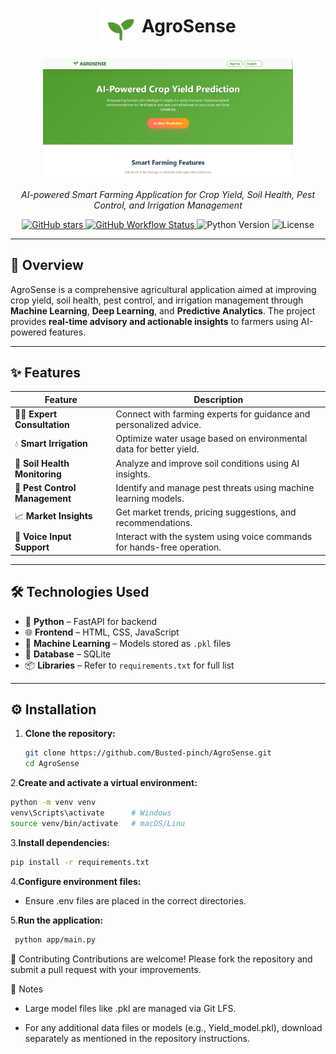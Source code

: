 <h1 align="center">
  <img src="project/Frontend/Agrosense/logo.png" width="60" height="60" style="vertical-align:middle;">
  AgroSense
</h1>

<p align="center">
  <img src="project/Frontend/Agrosense/image.png" width="400" alt="AgroSense Thumbnail">
</p>

<p align="center">
  <em>AI-powered Smart Farming Application for Crop Yield, Soil Health, Pest Control, and Irrigation Management</em>
</p>

<p align="center">
  <a href="https://github.com/Busted-pinch/AgroSense">
    <img src="https://img.shields.io/github/stars/Busted-pinch/AgroSense?style=social" alt="GitHub stars">
  </a>
  <a href="https://github.com/Busted-pinch/AgroSense/actions/workflows">
    <img src="https://img.shields.io/github/actions/workflow/status/Busted-pinch/AgroSense/python-app.yml?branch=main" alt="GitHub Workflow Status">
  </a>
  <img src="https://img.shields.io/badge/python-3.11-blue.svg" alt="Python Version">
  <img src="https://img.shields.io/badge/license-MIT-green.svg" alt="License">
</p>

---

## 🌾 Overview

AgroSense is a comprehensive agricultural application aimed at improving crop yield, soil health, pest control, and irrigation management through **Machine Learning**, **Deep Learning**, and **Predictive Analytics**. The project provides **real-time advisory and actionable insights** to farmers using AI-powered features.

---

## ✨ Features

| Feature | Description |
|---------|-------------|
| 🧑‍🌾 **Expert Consultation** | Connect with farming experts for guidance and personalized advice. |
| 💧 **Smart Irrigation** | Optimize water usage based on environmental data for better yield. |
| 🌱 **Soil Health Monitoring** | Analyze and improve soil conditions using AI insights. |
| 🐛 **Pest Control Management** | Identify and manage pest threats using machine learning models. |
| 📈 **Market Insights** | Get market trends, pricing suggestions, and recommendations. |
| 🎤 **Voice Input Support** | Interact with the system using voice commands for hands-free operation. |

---

## 🛠 Technologies Used

- 🐍 **Python** – FastAPI for backend  
- 🌐 **Frontend** – HTML, CSS, JavaScript  
- 🤖 **Machine Learning** – Models stored as `.pkl` files  
- 💾 **Database** – SQLite  
- 📦 **Libraries** – Refer to `requirements.txt` for full list  

---

## ⚙️ Installation

1. **Clone the repository:**
   ```bash
   git clone https://github.com/Busted-pinch/AgroSense.git
   cd AgroSense
2.**Create and activate a virtual environment:**

   ```bash
  python -m venv venv
  venv\Scripts\activate      # Windows
  source venv/bin/activate   # macOS/Linu
   ```
3.**Install dependencies:**

 ```bash
pip install -r requirements.txt
 ```
4.**Configure environment files:**
- Ensure .env files are placed in the correct directories.

5.**Run the application:**

 ```bash
  python app/main.py
 ```

🤝 Contributing
Contributions are welcome!
Please fork the repository and submit a pull request with your improvements.

📌 Notes
- Large model files like .pkl are managed via Git LFS.

- For any additional data files or models (e.g., Yield_model.pkl), download separately as mentioned in the repository instructions.
